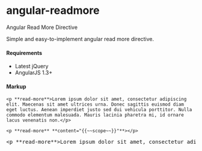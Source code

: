 angular-readmore
================

Angular Read More Directive

Simple and easy-to-implement angular read more directive.

#### Requirements
 
+ Latest jQuery
+ AngularJS 1.3+
 

#### Markup  
    <p **read-more**>Lorem ipsum dolor sit amet, consectetur adipiscing elit. Maecenas sit amet ultrices urna. Donec sagittis euismod diam eget luctus. Aenean imperdiet justo sed dui vehicula porttitor. Nulla commodo elementum malesuada. Mauris lacinia pharetra mi, id ornare lacus venenatis non.</p>

    <p **read-more** **content="{{~~scope~~}}"**></p>

<pre>&lt;p **read-more**>Lorem ipsum dolor sit amet, consectetur adipiscing elit. Maecenas sit amet ultrices urna. Donec sagittis euismod diam eget luctus. Aenean imperdiet justo sed dui vehicula porttitor. Nulla commodo elementum malesuada. Mauris lacinia pharetra mi, id ornare lacus venenatis non.&lt;/p></pre>

